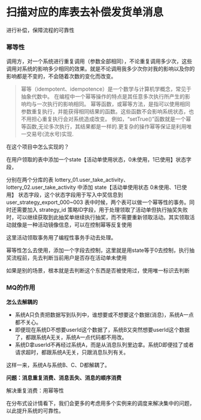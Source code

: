 # 扫描对应的库表去补偿发货单消息

进行补偿，保障流程的可靠性

### 幂等性

调用方，对一个系统进行重复调用（参数全部相同），不论重复调用多少次，这些调用对系统的影响多少相同的效果。就是不论调用我多少次你对我的影响以及你的影响都是不变的，不会随着次数的变化而改变。

>幂等（idempotent、idempotence）是一个数学与计算机学概念，常见于抽象代数中。
在编程中一个幂等操作的特点是其任意多次执行所产生的影响均与一次执行的影响相同。
幂等函数，或幂等方法，是指可以使用相同参数重复执行，并能获得相同结果的函数。这些函数不会影响系统状态，也不用担心重复执行会对系统造成改变。
例如，“setTrue()”函数就是一个幂等函数,无论多次执行，其结果都是一样的.更复杂的操作幂等保证是利用唯一交易号(流水号)实现.

在这个项目中怎么实现的？

在用户领取的表中添加一个state【活动单使用状态，0未使用，1已使用】状态字段，

分别在两个分库的表 lottery_01.user_take_activity、lottery_02.user_take_activity 中添加 state【活动单使用状态 0未使用、1已使用】 状态字段，这个状态字段用于写入中奖信息到 user_strategy_export_000~003 表中时候，两个表可以做一个幂等性的事务。同时还需要加入 strategy_id 策略ID字段，用于处理领取了活动单但执行抽奖失败时，可以继续获取到此抽奖单继续执行抽奖，而不需要重新领取活动。其实领取活动就像是一种活动镜像信息，可以在控制幂等反复使用

这里活动领取事务用了编程性事务手动去处理。

幂等性怎么去使用，添加一个字段去控制，这里就是用state等于0去控制，执行抽奖流程前，先去判断当前用户是否存在活动单未使用

如果是别的场景，根本就是去判断这个东西是否被使用过，使用唯一标识去判断

### MQ的作用

**怎么去解耦的**


- 系统A只负责把数据写到队列中，谁想要或不想要这个数据(消息)，系统A一点都不关心。
- 即便现在系统D不想要userId这个数据了，系统B又突然想要userId这个数据了，都跟系统A无关，系统A一点代码都不用改。
- 系统D拿userId不再经过系统A，而是从消息队列里边拿。系统D即便挂了或者请求超时，都跟系统A无关，只跟消息队列有关。

这样一来，系统A与系统B、C、D都解耦了。





**问题：消息重复消费、消息丢失、消息的顺序消费**

解决重复消费：用幂等性





在分布式设计情看下，我们会更多的考虑用多个实例来的调度来解决集中的问题，以此提升系统的可靠性。

